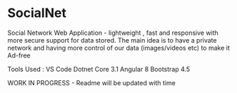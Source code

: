 # SocialNet
Social Network Web Application - lightweight , fast and responsive with more secure support for data stored. The main idea is to have a private network and having more control of our data (images/videos etc) to make it Ad-free

Tools Used :
VS Code
Dotnet Core 3.1
Angular 8
Bootstrap 4.5

WORK IN PROGRESS - Readme will be updated with time
